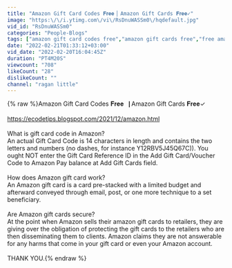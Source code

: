 ```yaml
---
title: "Amazon Gift Card Codes 𝐅𝐫𝐞𝐞▕ Amazon Gift Cards 𝐅𝐫𝐞𝐞✓"
image: "https:\/\/i.ytimg.com\/vi\/RsDnuWASSm0\/hqdefault.jpg"
vid_id: "RsDnuWASSm0"
categories: "People-Blogs"
tags: ["amazon gift card codes free","amazon gift cards free","free amazon gift card codes"]
date: "2022-02-21T01:33:12+03:00"
vid_date: "2022-02-20T16:04:45Z"
duration: "PT4M20S"
viewcount: "708"
likeCount: "28"
dislikeCount: ""
channel: "ragan little"
---
```

{% raw %}Amazon Gift Card Codes 𝐅𝐫𝐞𝐞▕ Amazon Gift Cards 𝐅𝐫𝐞𝐞✓<br /><br /><a rel="nofollow" target="blank" href="https://ecodetips.blogspot.com/2021/12/amazon.html">https://ecodetips.blogspot.com/2021/12/amazon.html</a><br /><br />What is gift card code in Amazon?<br />An actual Gift Card Code is 14 characters in length and contains the two letters and numbers (no dashes, for instance Y12RBV5J45Q67C)). You ought NOT enter the Gift Card Reference ID in the Add Gift Card/Voucher Code to Amazon Pay balance at Add Gift Cards field.<br /><br />How does Amazon gift card work?<br />An Amazon gift card is a card pre-stacked with a limited budget and afterward conveyed through email, post, or one more technique to a set beneficiary.<br /><br />Are Amazon gift cards secure?<br />At the point when Amazon sells their amazon gift cards to retailers, they are giving over the obligation of protecting the gift cards to the retailers who are then disseminating them to clients. Amazon claims they are not answerable for any harms that come in your gift card or even your Amazon account.<br /><br />THANK YOU.{% endraw %}
